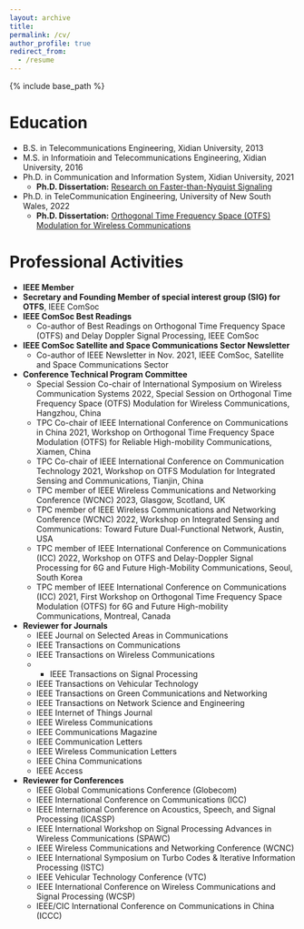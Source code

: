 ```yaml
---
layout: archive
title: 
permalink: /cv/
author_profile: true
redirect_from:
  - /resume
---
```


{% include base_path %}

Education
======
* B.S.  in Telecommunications Engineering, Xidian University, 2013
* M.S.  in Informatioin and Telecommunications Engineering, Xidian University, 2016
* Ph.D. in Communication and Information System, Xidian University, 2021  
  * **Ph.D. Dissertation:** [Research on Faster-than-Nyquist Signaling](https://github.com/Shuangyang-Li/Shuangyang-Li.github.io/raw/master/_publications/Shuangyang's%20thesis%20on%20FTN_signaling.pdf)
* Ph.D. in TeleCommunication Engineering, University of New South Wales, 2022  
  * **Ph.D. Dissertation:** [Orthogonal Time Frequency Space (OTFS) Modulation for Wireless Communications](https://github.com/Shuangyang-Li/Shuangyang-Li.github.io/raw/master/_publications/Shuangyang's%20thesis%20on%20OTFS.pdf)  

  
Professional Activities
======
* **IEEE Member**
* **Secretary and Founding Member of special interest group (SIG) for OTFS**, IEEE ComSoc
* **IEEE ComSoc Best Readings**
  * Co-author of Best Readings on Orthogonal Time Frequency Space (OTFS) and Delay Doppler Signal Processing, IEEE ComSoc
* **IEEE ComSoc Satellite and Space Communications Sector Newsletter**
  * Co-author of IEEE Newsletter in Nov. 2021, IEEE ComSoc, Satellite and Space Communications Sector
* **Conference Technical Program Committee**
  * Special Session Co-chair of International Symposium on Wireless Communication Systems 2022, Special Session on Orthogonal Time Frequency Space (OTFS) Modulation for Wireless Communications, Hangzhou, China
  * TPC Co-chair of IEEE International Conference on Communications in China 2021, Workshop on Orthogonal Time Frequency Space Modulation (OTFS) for Reliable High-mobility Communications, Xiamen, China
  * TPC Co-chair of IEEE International Conference on Communication Technology 2021, Workshop on OTFS Modulation for Integrated Sensing and Communications, Tianjin, China
  * TPC member of IEEE Wireless Communications and Networking Conference (WCNC) 2023, Glasgow, Scotland, UK 
  * TPC member of IEEE Wireless Communications and Networking Conference (WCNC) 2022, Workshop on Integrated Sensing and Communications: Toward Future Dual-Functional Network, Austin, USA
  * TPC member of IEEE International Conference on Communications (ICC) 2022, Workshop on OTFS and Delay-Doppler Signal Processing for 6G and Future High-Mobility Communications, Seoul, South Korea
  * TPC member of IEEE International Conference on Communications (ICC) 2021, First Workshop on Orthogonal Time Frequency Space Modulation (OTFS) for 6G and Future High-mobility Communications, Montreal, Canada
* **Reviewer for Journals**
  * IEEE Journal on Selected Areas in Communications
  * IEEE Transactions on Communications
  * IEEE Transactions on Wireless Communications
  * * IEEE Transactions on Signal Processing
  * IEEE Transactions on Vehicular Technology
  * IEEE Transactions on Green Communications and Networking
  * IEEE Transactions on Network Science and Engineering
  * IEEE Internet of Things Journal
  * IEEE Wireless Communications
  * IEEE Communications Magazine
  * IEEE Communication Letters
  * IEEE Wireless Communication Letters
  * IEEE China Communications
  * IEEE Access
* **Reviewer for Conferences**
  * IEEE Global Communications Conference (Globecom)
  * IEEE International Conference on Communications (ICC)
  * IEEE International Conference on Acoustics, Speech, and Signal Processing (ICASSP)
  * IEEE International Workshop on Signal Processing Advances in Wireless Communications (SPAWC) 
  * IEEE Wireless Communications and Networking Conference (WCNC)
  * IEEE International Symposium on Turbo Codes & Iterative Information Processing (ISTC)
  * IEEE Vehicular Technology Conference (VTC)
  * IEEE International Conference on Wireless Communications and Signal Processing (WCSP)
  * IEEE/CIC International Conference on Communications in China (ICCC) 
